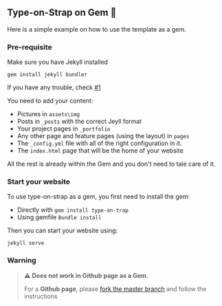 ## Type-on-Strap on Gem :gem:


Here is a simple example on how to use the template as a gem. 

### Pre-requisite

Make sure you have Jekyll installed
```
gem install jekyll bundler
```
If you have any trouble, check [#1](https://github.com/Sylhare/Type-on-Strap/issues/1)

You need to add your content:
  - Pictures in `assets\img`
  - Posts in `_posts` with the correct Jeyll format
  - Your project pages in `_portfolio`
  - Any other page and feature pages (using the layout) in `pages`
  - The `_config.yml` file with all of the right configuration in it.
  - The `index.html` page that will be the home of your website
  
All the rest is already within the Gem and you don't need to tale care of it.
  
### Start your website  

To use type-on-strap as a gem, you first need to install the gem:
  
  - Directly with `gem install type-on-trap`
  - Using gemfile `Bundle install` 
  
Then you can start your website using:
```
jekyll serve
```

### Warning

> **:warning: Does not work in Github page as a Gem.**
>
> For a **Github page**, please [fork the master branch](https://github.com/Sylhare/Type-on-Strap) and follow the instructions

